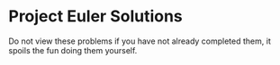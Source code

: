 # Project Euler Solutions

Do not view these problems if you have not already completed them, it spoils the fun doing them yourself.
